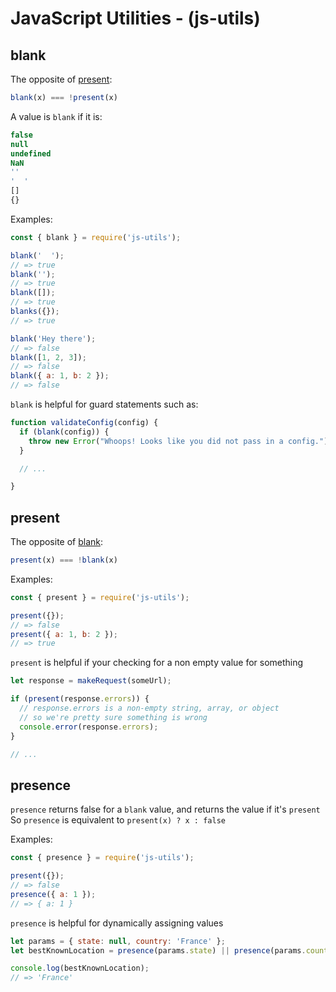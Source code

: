 # JavaScript Utilities - (js-utils)

## blank
The opposite of [present](##present):  
```javascript
blank(x) === !present(x)
```

A value is `blank` if it is:
```javascript
false
null
undefined
NaN
''
'  '
[]
{}
```

Examples:
```javascript
const { blank } = require('js-utils');

blank('  ');
// => true
blank('');
// => true
blank([]);
// => true
blanks({});
// => true

blank('Hey there');
// => false
blank([1, 2, 3]);
// => false
blank({ a: 1, b: 2 });
// => false
```

`blank` is helpful for guard statements such as:
```javascript
function validateConfig(config) {
  if (blank(config)) {
    throw new Error("Whoops! Looks like you did not pass in a config.");
  }

  // ...

}
```

## present
The opposite of [blank](##blank):  
```javascript
present(x) === !blank(x)
```


Examples:
```javascript
const { present } = require('js-utils');

present({});
// => false
present({ a: 1, b: 2 });
// => true
```

`present` is helpful if your checking for a non empty value for something
```javascript
let response = makeRequest(someUrl);

if (present(response.errors)) {
  // response.errors is a non-empty string, array, or object
  // so we're pretty sure something is wrong
  console.error(response.errors);
}

// ...
```

## presence
`presence` returns false for a `blank` value, and returns the value if it's `present`  
So `presence` is equivalent to `present(x) ? x : false`

Examples:
```javascript
const { presence } = require('js-utils');

present({});
// => false
presence({ a: 1 });
// => { a: 1 }
```

`presence` is helpful for dynamically assigning values
```javascript
let params = { state: null, country: 'France' };
let bestKnownLocation = presence(params.state) || presence(params.country) || 'US';

console.log(bestKnownLocation);
// => 'France'
```
